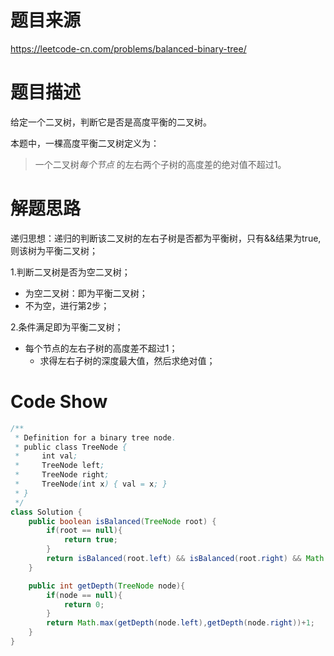# 题目来源

https://leetcode-cn.com/problems/balanced-binary-tree/

# 题目描述

给定一个二叉树，判断它是否是高度平衡的二叉树。

本题中，一棵高度平衡二叉树定义为：

> 一个二叉树*每个节点* 的左右两个子树的高度差的绝对值不超过1。

# 解题思路

递归思想：递归的判断该二叉树的左右子树是否都为平衡树，只有&&结果为true,则该树为平衡二叉树；

1.判断二叉树是否为空二叉树；

- 为空二叉树：即为平衡二叉树；
- 不为空，进行第2步；

2.条件满足即为平衡二叉树；

- 每个节点的左右子树的高度差不超过1；
  - 求得左右子树的深度最大值，然后求绝对值；

# Code Show

```java
/**
 * Definition for a binary tree node.
 * public class TreeNode {
 *     int val;
 *     TreeNode left;
 *     TreeNode right;
 *     TreeNode(int x) { val = x; }
 * }
 */
class Solution {
    public boolean isBalanced(TreeNode root) {
        if(root == null){
            return true;
        }
        return isBalanced(root.left) && isBalanced(root.right) && Math.abs(getDepth(root.left) - getDepth(root.right)) <= 1;
    }

    public int getDepth(TreeNode node){
        if(node == null){
            return 0;
        }
        return Math.max(getDepth(node.left),getDepth(node.right))+1;
    }
}
```

